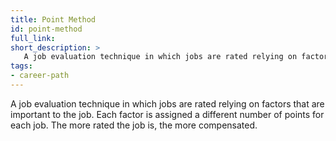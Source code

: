 ```yaml
---
title: Point Method
id: point-method
full_link:
short_description: >
   A job evaluation technique in which jobs are rated relying on factors that are important to the job. Each factor is assigned a different number of points for each job. The more rated the job is, the more compensated.
tags:
- career-path
---
```


A job evaluation technique in which jobs are rated relying on factors that are important to the job. Each factor is assigned a different number of points for each job. The more rated the job is, the more compensated.
